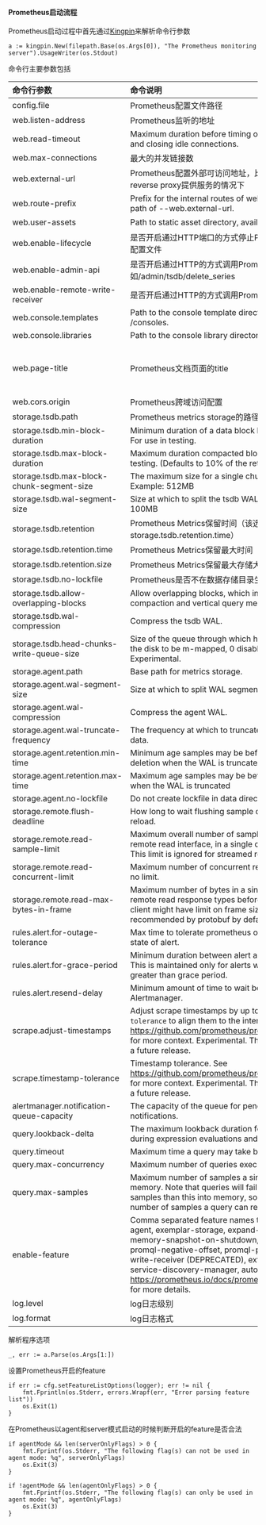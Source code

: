 #### Prometheus启动流程

Prometheus启动过程中首先通过[Kingpin](https://github.com/alecthomas/kingpin)来解析命令行参数
```
a := kingpin.New(filepath.Base(os.Args[0]), "The Prometheus monitoring server").UsageWriter(os.Stdout)
```

命令行主要参数包括

| 命令行参数  | 命令说明  | 默认值  |
|:----------|:----------|:----------|
| config.file | Prometheus配置文件路径 | prometheus.yml |
| web.listen-address | Prometheus监听的地址 | 0.0.0.0:9090 |
| web.read-timeout | Maximum duration before timing out read of the request, and closing idle connections. | 5m |
| web.max-connections | 最大的并发链接数 | 512 |
| web.external-url | Prometheus配置外部可访问地址，比如Prometheus通过reverse proxy提供服务的情况下 | 无 |
| web.route-prefix | Prefix for the internal routes of web endpoints. Defaults to path of --web.external-url. | 无 |
| web.user-assets | Path to static asset directory, available at /user. | 无 |
| web.enable-lifecycle | 是否开启通过HTTP端口的方式停止Prometheus服务和重新加载配置文件 | false |
| web.enable-admin-api | 是否开启通过HTTP的方式调用Prometheus的管理接口，比如/admin/tsdb/delete_series | false |
| web.enable-remote-write-receiver | 是否开启通过HTTP的方式调用Prometheus的接口写入Metrics | false |
| web.console.templates | Path to the console template directory, available at /consoles. | consoles |
| web.console.libraries | Path to the console library directory. | console_libraries |
| web.page-title | Prometheus文档页面的title | Prometheus Time Series Collection and Processing Server |
| web.cors.origin | Prometheus跨域访问配置 | .* |
| storage.tsdb.path | Prometheus metrics storage的路径 | data/ |
| storage.tsdb.min-block-duration | Minimum duration of a data block before being persisted. For use in testing. | 2h |
| storage.tsdb.max-block-duration | Maximum duration compacted blocks may span. For use in testing. (Defaults to 10% of the retention period.) | 无 |
| storage.tsdb.max-block-chunk-segment-size | The maximum size for a single chunk segment in a block. Example: 512MB | 无 |
| storage.tsdb.wal-segment-size | Size at which to split the tsdb WAL segment files. Example: 100MB | 无 |
| storage.tsdb.retention | Prometheus Metrics保留时间（该选项已经废弃，需要使用storage.tsdb.retention.time） | 无 |
| storage.tsdb.retention.time | Prometheus Metrics保留最大时间 | 无 |
| storage.tsdb.retention.size | Prometheus Metrics保留最大存储大小 | 无 |
| storage.tsdb.no-lockfile | Prometheus是否不在数据存储目录生成lock file | false |
| storage.tsdb.allow-overlapping-blocks | Allow overlapping blocks, which in turn enables vertical compaction and vertical query merge. | false |
| storage.tsdb.wal-compression | Compress the tsdb WAL. | true |
| storage.tsdb.head-chunks-write-queue-size | Size of the queue through which head chunks are written to the disk to be m-mapped, 0 disables the queue completely. Experimental. | 0 |
| storage.agent.path | Base path for metrics storage. | data-agent/ |
| storage.agent.wal-segment-size | Size at which to split WAL segment files. Example: 100MB | 无 |
| storage.agent.wal-compression | Compress the agent WAL. | true |
| storage.agent.wal-truncate-frequency | The frequency at which to truncate the WAL and remove old data. | 无 |
| storage.agent.retention.min-time | Minimum age samples may be before being considered for deletion when the WAL is truncated | 无 |
| storage.agent.retention.max-time | Maximum age samples may be before being forcibly deleted when the WAL is truncated | 无 |
| storage.agent.no-lockfile | Do not create lockfile in data directory | false |
| storage.remote.flush-deadline | How long to wait flushing sample on shutdown or config reload. | 1m |
| storage.remote.read-sample-limit | Maximum overall number of samples to return via the remote read interface, in a single query. 0 means no limit. This limit is ignored for streamed response types. | 5e7 |
| storage.remote.read-concurrent-limit | Maximum number of concurrent remote read calls. 0 means no limit. | 10 |
| storage.remote.read-max-bytes-in-frame | Maximum number of bytes in a single frame for streaming remote read response types before marshalling. Note that client might have limit on frame size as well. 1MB as recommended by protobuf by default. | 1048576 |
| rules.alert.for-outage-tolerance | Max time to tolerate prometheus outage for restoring "for" state of alert. |1h |
| rules.alert.for-grace-period | Minimum duration between alert and restored "for" state. This is maintained only for alerts with configured "for" time greater than grace period. | 10m |
| rules.alert.resend-delay | Minimum amount of time to wait before resending an alert to Alertmanager. | 1m |
| scrape.adjust-timestamps | Adjust scrape timestamps by up to `scrape.timestamp-tolerance` to align them to the intended schedule. See https://github.com/prometheus/prometheus/issues/7846 for more context. Experimental. This flag will be removed in a future release. | true |
| scrape.timestamp-tolerance | Timestamp tolerance. See https://github.com/prometheus/prometheus/issues/7846 for more context. Experimental. This flag will be removed in a future release. | 2ms |
| alertmanager.notification-queue-capacity | The capacity of the queue for pending Alertmanager notifications. | 10000 |
| query.lookback-delta | The maximum lookback duration for retrieving metrics during expression evaluations and federation. | 5m |
| query.timeout | Maximum time a query may take before being aborted. | 2m |
| query.max-concurrency | Maximum number of queries executed concurrently. | 20 |
| query.max-samples | Maximum number of samples a single query can load into memory. Note that queries will fail if they try to load more samples than this into memory, so this also limits the number of samples a query can return. | 50000000 |
| enable-feature | Comma separated feature names to enable. Valid options: agent, exemplar-storage, expand-external-labels, memory-snapshot-on-shutdown, promql-at-modifier, promql-negative-offset, promql-per-step-stats, remote-write-receiver (DEPRECATED), extra-scrape-metrics, new-service-discovery-manager, auto-gomaxprocs. See https://prometheus.io/docs/prometheus/latest/feature_flags/ for more details. | "" |
| log.level | log日志级别 | info |
| log.format | log日志格式 | logfmt |

解析程序选项

```
_, err := a.Parse(os.Args[1:])
```

设置Prometheus开启的feature

```
if err := cfg.setFeatureListOptions(logger); err != nil {
    fmt.Fprintln(os.Stderr, errors.Wrapf(err, "Error parsing feature list"))
    os.Exit(1)
}
```

在Prometheus以agent和server模式启动的时候判断开启的feature是否合法

```
if agentMode && len(serverOnlyFlags) > 0 {
    fmt.Fprintf(os.Stderr, "The following flag(s) can not be used in agent mode: %q", serverOnlyFlags)
    os.Exit(3)
}

if !agentMode && len(agentOnlyFlags) > 0 {
    fmt.Fprintf(os.Stderr, "The following flag(s) can only be used in agent mode: %q", agentOnlyFlags)
    os.Exit(3)
}
```

































